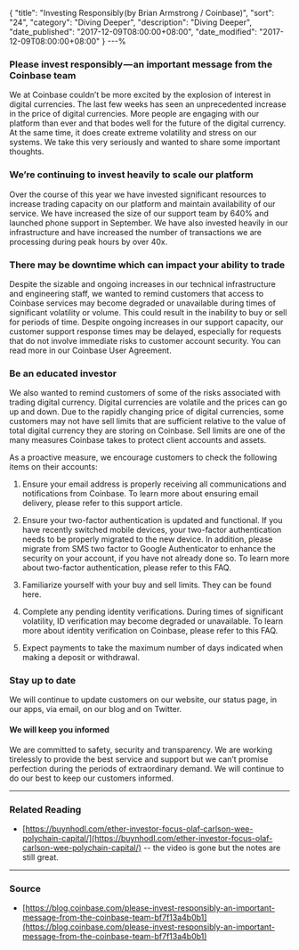 {
 "title": "Investing Responsibly (by Brian Armstrong / Coinbase)",
 "sort": "24",
 "category": "Diving Deeper",
 "description": "Diving Deeper",
 "date_published": "2017-12-09T08:00:00+08:00",
 "date_modified": "2017-12-09T08:00:00+08:00"
}
---%

### Please invest responsibly — an important message from the Coinbase team

We at Coinbase couldn’t be more excited by the explosion of interest in digital currencies. The last few weeks has seen an unprecedented increase in the price of digital currencies. More people are engaging with our platform than ever and that bodes well for the future of the digital currency. At the same time, it does create extreme volatility and stress on our systems. We take this very seriously and wanted to share some important thoughts.

### We’re continuing to invest heavily to scale our platform

Over the course of this year we have invested significant resources to increase trading capacity on our platform and maintain availability of our service. We have increased the size of our support team by 640% and launched phone support in September. We have also invested heavily in our infrastructure and have increased the number of transactions we are processing during peak hours by over 40x.

### There may be downtime which can impact your ability to trade

Despite the sizable and ongoing increases in our technical infrastructure and engineering staff, we wanted to remind customers that access to Coinbase services may become degraded or unavailable during times of significant volatility or volume. This could result in the inability to buy or sell for periods of time. Despite ongoing increases in our support capacity, our customer support response times may be delayed, especially for requests that do not involve immediate risks to customer account security. You can read more in our Coinbase User Agreement.

### Be an educated investor

We also wanted to remind customers of some of the risks associated with trading digital currency. Digital currencies are volatile and the prices can go up and down. Due to the rapidly changing price of digital currencies, some customers may not have sell limits that are sufficient relative to the value of total digital currency they are storing on Coinbase. Sell limits are one of the many measures Coinbase takes to protect client accounts and assets.

As a proactive measure, we encourage customers to check the following items on their accounts:

1. Ensure your email address is properly receiving all communications and notifications from Coinbase. To learn more about ensuring email delivery, please refer to this support article.

2. Ensure your two-factor authentication is updated and functional. If you have recently switched mobile devices, your two-factor authentication needs to be properly migrated to the new device. In addition, please migrate from SMS two factor to Google Authenticator to enhance the security on your account, if you have not already done so. To learn more about two-factor authentication, please refer to this FAQ.

3. Familiarize yourself with your buy and sell limits. They can be found here.

4. Complete any pending identity verifications. During times of significant volatility, ID verification may become degraded or unavailable. To learn more about identity verification on Coinbase, please refer to this FAQ.

5. Expect payments to take the maximum number of days indicated when making a deposit or withdrawal.

### Stay up to date

We will continue to update customers on our website, our status page, in our apps, via email, on our blog and on Twitter.

#### We will keep you informed

We are committed to safety, security and transparency. We are working tirelessly to provide the best service and support but we can’t promise perfection during the periods of extraordinary demand. We will continue to do our best to keep our customers informed.

---

### Related Reading

- [https://buynhodl.com/ether-investor-focus-olaf-carlson-wee-polychain-capital/](https://buynhodl.com/ether-investor-focus-olaf-carlson-wee-polychain-capital/) -- the video is gone but the notes are still great.

---

### Source

- [https://blog.coinbase.com/please-invest-responsibly-an-important-message-from-the-coinbase-team-bf7f13a4b0b1](https://blog.coinbase.com/please-invest-responsibly-an-important-message-from-the-coinbase-team-bf7f13a4b0b1)
